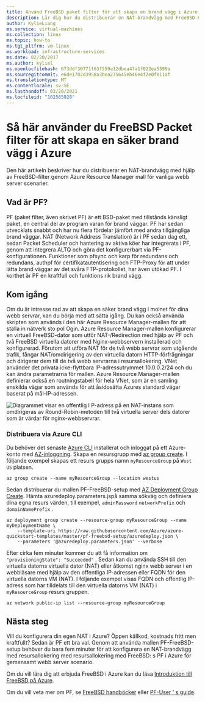 ```yaml
---
title: Använd FreeBSD paket filter för att skapa en brand vägg i Azure
description: Lär dig hur du distribuerar en NAT-brandvägg med FreeBSD-PF i Azure.
author: KylieLiang
ms.service: virtual-machines
ms.collection: linux
ms.topic: how-to
ms.tgt_pltfrm: vm-linux
ms.workload: infrastructure-services
ms.date: 02/20/2017
ms.author: kyliel
ms.openlocfilehash: 673ddf30771f63f559a12dbea47a1f022ea5599a
ms.sourcegitcommit: e6de1702d3958a3bea275645eb46e4f2e0f011af
ms.translationtype: MT
ms.contentlocale: sv-SE
ms.lasthandoff: 03/20/2021
ms.locfileid: "102565928"
---
```

# <a name="how-to-use-freebsds-packet-filter-to-create-a-secure-firewall-in-azure"></a>Så här använder du FreeBSD Packet filter för att skapa en säker brand vägg i Azure
Den här artikeln beskriver hur du distribuerar en NAT-brandvägg med hjälp av FreeBSD-filter genom Azure Resource Manager mall för vanliga webb server scenarier.

## <a name="what-is-pf"></a>Vad är PF?
PF (paket filter, även skrivet PF) är ett BSD-paket med tillstånds känsligt paket, en central del av program varan för brand väggar. PF har sedan utvecklats snabbt och har nu flera fördelar jämfört med andra tillgängliga brand väggar. NAT (Network Address Translation) är i PF sedan dag ett, sedan Packet Scheduler och hantering av aktiva köer har integrerats i PF, genom att integrera ALTQ och göra det konfigurerbart via PF-konfigurationen. Funktioner som pfsync och karp för redundans och redundans, authpf för certifikatautentisering och FTP-Proxy för att under lätta brand väggar av det svåra FTP-protokollet, har även utökad PF. I korthet är PF en kraftfull och funktions rik brand vägg. 

## <a name="get-started"></a>Kom igång
Om du är intresse rad av att skapa en säker brand vägg i molnet för dina webb servrar, kan du börja med att sätta igång. Du kan också använda skripten som används i den här Azure Resource Manager-mallen för att ställa in nätverk sto pol Ogin.
Azure Resource Manager-mallen konfigurerar en virtuell FreeBSD-dator som utför NAT-/Redirection med hjälp av PF och två FreeBSD virtuella datorer med Nginx-webbservern installerad och konfigurerad. Förutom att utföra NAT för de två webb servrar som utgående trafik, fångar NAT/omdirigering av den virtuella datorn HTTP-förfrågningar och dirigerar dem till de två webb servrarna i resursallokering. VNet använder det privata icke-flyttbara IP-adressutrymmet 10.0.0.2/24 och du kan ändra parametrarna för mallen. Azure Resource Manager-mallen definierar också en routningstabell för hela VNet, som är en samling enskilda vägar som används för att åsidosätta Azures standard vägar baserat på mål-IP-adressen. 

![Diagrammet visar en offentlig I P-adress på en NAT-instans som omdirigeras av Round-Robin-metoden till två virtuella server dels datorer som är värdar för nginx-webbservrar.](./media/freebsd-pf-nat/pf_topology.jpg)
    
### <a name="deploy-through-azure-cli"></a>Distribuera via Azure CLI
Du behöver det senaste [Azure CLI](/cli/azure/install-az-cli2) installerat och inloggat på ett Azure-konto med [AZ-inloggning](/cli/azure/reference-index). Skapa en resursgrupp med [az group create](/cli/azure/group). I följande exempel skapas ett resurs grupps namn `myResourceGroup` på `West US` platsen.

```azurecli
az group create --name myResourceGroup --location westus
```

Sedan distribuerar du mallen PF-FreeBSD-setup med [AZ Deployment Group Create](/cli/azure/deployment/group). Hämta azuredeploy.parameters.jspå samma sökväg och definiera dina egna resurs värden, till exempel, `adminPassword` `networkPrefix` och `domainNamePrefix` . 

```azurecli
az deployment group create --resource-group myResourceGroup --name myDeploymentName \
    --template-uri https://raw.githubusercontent.com/Azure/azure-quickstart-templates/master/pf-freebsd-setup/azuredeploy.json \
    --parameters '@azuredeploy.parameters.json' --verbose
```

Efter cirka fem minuter kommer du att få information om `"provisioningState": "Succeeded"` . Sedan kan du använda SSH till den virtuella datorns virtuella dator (NAT) eller åtkomst nginx webb server i en webbläsare med hjälp av den offentliga IP-adressen eller FQDN för den virtuella datorns VM (NAT). I följande exempel visas FQDN och offentlig IP-adress som har tilldelats till den virtuella datorns VM (NAT) i `myResourceGroup` resurs gruppen. 

```azurecli
az network public-ip list --resource-group myResourceGroup
```
    
## <a name="next-steps"></a>Nästa steg
Vill du konfigurera din egen NAT i Azure? Öppen källkod, kostnads fritt men kraftfullt? Sedan är PF ett bra val. Genom att använda mallen PF-FreeBSD-setup behöver du bara fem minuter för att konfigurera en NAT-brandvägg med resursallokering med resursallokering med FreeBSD: s PF i Azure för gemensamt webb server scenario. 

Om du vill lära dig att erbjuda FreeBSD i Azure kan du läsa [Introduktion till FreeBSD på Azure](freebsd-intro-on-azure.md).

Om du vill veta mer om PF, se [FreeBSD handböcker](https://www.freebsd.org/doc/handbook/firewalls-pf.html) eller [PF-User ' s guide](https://www.freebsd.org/doc/handbook/firewalls-pf.html).
